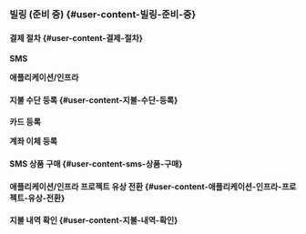 ### 빌링 \(준비 중\) {#user-content-빌링-준비-중}

#### 결제 절차 {#user-content-결제-절차}

**SMS**

**애플리케이션/인프라**

#### 지불 수단 등록 {#user-content-지불-수단-등록}

**카드 등록**

**계좌 이체 등록**

#### SMS 상품 구매 {#user-content-sms-상품-구매}

#### 애플리케이션/인프라 프로젝트 유상 전환 {#user-content-애플리케이션-인프라-프로젝트-유상-전환}

#### 지불 내역 확인 {#user-content-지불-내역-확인}

